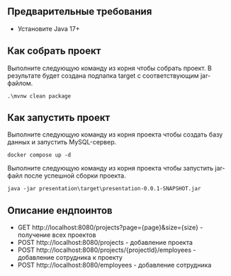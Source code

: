 ## Предварительные требования
- Установите Java 17+

## Как собрать проект
Выполните следующую команду из корня чтобы собрать проект. В результате будет создана подпапка target с соответствующим jar-файлом.
```shell
.\mvnw clean package
```

## Как запустить проект
Выполните следующую команду из корня проекта чтобы создать базу данных и запустить MySQL-сервер.
```shell
docker compose up -d
```
Выполните следующую команду из корня проекта чтобы запустить jar-файл после успешной сборки проекта.
```shell
java -jar presentation\target\presentation-0.0.1-SNAPSHOT.jar
```

## Описание ендпоинтов
-  GET http://localhost:8080/projects?page={page}&size={size} - получение всех проектов
- POST http://localhost:8080/projects - добавление проекта
- POST http://localhost:8080/projects/{projectId}/employees - добавление сотрудника к проекту
- POST http://localhost:8080/employees - добавление сотрудника